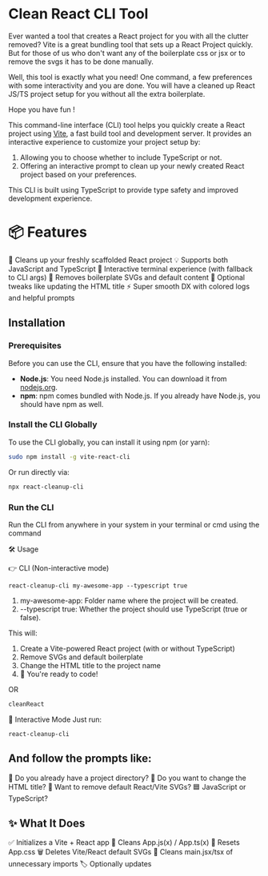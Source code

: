 # Clean React CLI Tool

Ever wanted a tool that creates a React project for you with all the clutter removed?
Vite is a great bundling tool that sets up a React Project quickly.
But for those of us who don't want any of the boilerplate css or jsx or to remove the svgs it has to be done manually.

Well, this tool is exactly what you need!
One command, a few preferences with some interactivity and you are done.
You will have a cleaned up React JS/TS project setup for you without all the extra boilerplate.

Hope you have fun !

This command-line interface (CLI) tool helps you quickly create a React project using [Vite](https://vitejs.dev/), a fast build tool and development server. It provides an interactive experience to customize your project setup by:

1. Allowing you to choose whether to include TypeScript or not.
2. Offering an interactive prompt to clean up your newly created React project based on your preferences.

This CLI is built using TypeScript to provide type safety and improved development experience.

# 📦 Features

🧼 Cleans up your freshly scaffolded React project
💡 Supports both JavaScript and TypeScript
🧙 Interactive terminal experience (with fallback to CLI args)
🧹 Removes boilerplate SVGs and default content
🎯 Optional tweaks like updating the HTML title
⚡ Super smooth DX with colored logs and helpful prompts

## Installation

### Prerequisites

Before you can use the CLI, ensure that you have the following installed:

- **Node.js**: You need Node.js installed. You can download it from [nodejs.org](https://nodejs.org/).
- **npm**: npm comes bundled with Node.js. If you already have Node.js, you should have npm as well.

### Install the CLI Globally

To use the CLI globally, you can install it using npm (or yarn):

```bash
sudo npm install -g vite-react-cli

```

Or run directly via:

```bash
npx react-cleanup-cli
```

### Run the CLI

Run the CLI from anywhere in your system in your terminal or cmd using the command

🛠️ Usage

👉 CLI (Non-interactive mode)

```console
react-cleanup-cli my-awesome-app --typescript true
```

1. my-awesome-app: Folder name where the project will be created.
2. --typescript true: Whether the project should use TypeScript (true or false).

This will:

1. Create a Vite-powered React project (with or without TypeScript)
2. Remove SVGs and default boilerplate
3. Change the HTML title to the project name
4. 🎉 You're ready to code!

OR

```bash
cleanReact

```

🤖 Interactive Mode
Just run:

```console
react-cleanup-cli
```

## And follow the prompts like:

📁 Do you already have a project directory?
🧾 Do you want to change the HTML title?
🧼 Want to remove default React/Vite SVGs?
🟦 JavaScript or TypeScript?

## ✨ What It Does

✅ Initializes a Vite + React app
🧹 Cleans App.js(x) / App.ts(x)
🎨 Resets App.css
🗑 Deletes Vite/React default SVGs
🧼 Cleans main.jsx/tsx of unnecessary imports
🏷️ Optionally updates <title> in index.html

## 🔍 Behind the Scenes

1. Uses @inquirer/prompts for beautiful interactive flows.
2. Validates input (no uppercase in project name).
3. Confirms file existence (checks for node_modules, etc.).
4. Uses chalk for clean, colored CLI messages.

### Changes

#### in version 0.0.8

Added command line args which takes all options as yes
Example provided above

